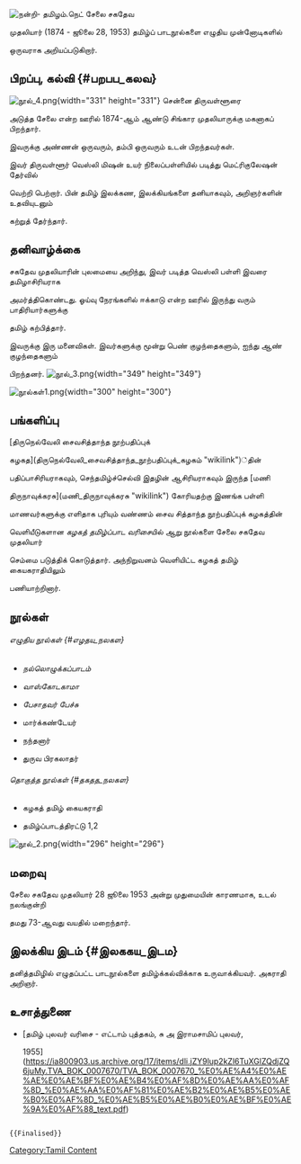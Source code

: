 ![நன்றி- தமிழம்.நெட்](சேலை_சகதேவ_முதலியார்.png "நன்றி- தமிழம்.நெட்") சேலை சகதேவ
முதலியார் (1874 - ஜூலை 28, 1953) தமிழ்ப் பாடநூல்களை எழுதிய முன்னோடிகளில்
ஒருவராக அறியப்படுகிறார்.

## பிறப்பு, கல்வி {#பறபப_கலவ}

![](நூல்_4.png "நூல்_4.png"){width="331" height="331"} சென்னை திருவள்ளூரை
அடுத்த சேலை என்ற ஊரில் 1874-ஆம் ஆண்டு சிங்கார முதலியாருக்கு மகனாகப் பிறந்தார்.
இவருக்கு அண்ணன் ஒருவரும், தம்பி ஒருவரும் உடன் பிறந்தவர்கள்.

இவர் திருவள்ளூர் வெஸ்லி மிஷன் உயர் நிலைப்பள்ளியில் படித்து மெட்ரிகுலேஷன் தேர்வில்
வெற்றி பெற்றார். பின் தமிழ் இலக்கண, இலக்கியங்களை தனியாகவும், அறிஞர்களின் உதவியுடனும்
கற்றுத் தேர்ந்தார்.

## தனிவாழ்க்கை

சகதேவ முதலியாரின் புலமையை அறிந்து, இவர் படித்த வெஸ்லி பள்ளி இவரை தமிழாசிரியராக
அமர்த்திகொண்டது. ஓய்வு நேரங்களில் ஈக்காடு என்ற ஊரில் இருந்து வரும் பாதிரியார்களுக்கு
தமிழ் கற்பித்தார்.

இவருக்கு இரு மனைவிகள். இவர்களுக்கு மூன்று பெண் குழந்தைகளும், ஐந்து ஆண் குழந்தைகளும்
பிறந்தனர். ![](நூல்_3.png "நூல்_3.png"){width="349" height="349"}
![](நூல்கள்1.png "நூல்கள்1.png"){width="300" height="300"}

## பங்களிப்பு

[திருநெல்வேலி சைவசித்தாந்த நூற்பதிப்புக்
கழகத](திருநெல்வேலி_சைவசித்தாந்த_நூற்பதிப்புக்_கழகம் "wikilink")்தின்
பதிப்பாசிரியராகவும், செந்தமிழ்ச்செல்வி இதழின் ஆசிரியராகவும் இருந்த [மணி
திருநாவுக்கரசு](மணி_திருநாவுக்கரசு "wikilink") கோரியதற்கு இணங்க பள்ளி
மாணவர்களுக்கு எளிதாக புரியும் வண்ணம் சைவ சித்தாந்த நூற்பதிப்புக் கழகத்தின்
வெளியீடுகளான *கழகத் தமிழ்ப்பாட வரிசை*யில் ஆறு நூல்களை சேலை சகதேவ முதலியார்
செம்மை படுத்திக் கொடுத்தார். அந்நிறுவனம் வெளியிட்ட கழகத் தமிழ் கையகராதியிலும்
பணியாற்றினார்.

## நூல்கள்

###### *எழுதிய நூல்கள்* {#எழதய_நலகள}

-   *நல்லொழுக்கப்பாடம்*
-   *வாஸ்கோடகாமா*
-   *பேசாதவர் பேச்சு*
-   மார்க்கண்டேயர்
-   நந்தனார்
-   துருவ பிரகலாதர்

###### தொகுத்த நூல்கள் {#தகதத_நலகள}

-   கழகத் தமிழ் கையகராதி
-   தமிழ்ப்பாடத்திரட்டு 1,2

![](நூல்_2.png "நூல்_2.png"){width="296" height="296"}

## மறைவு

சேலை சகதேவ முதலியார் 28 ஜூலை 1953 அன்று முதுமையின் காரணமாக, உடல் நலங்குன்றி
தமது 73-ஆவது வயதில் மறைந்தார்.

## இலக்கிய இடம் {#இலககய_இடம}

தனித்தமிழில் எழுதப்பட்ட பாடநூல்களை தமிழ்க்கல்விக்காக உருவாக்கியவர். அகராதி அறிஞர்.

## உசாத்துணை

-   [தமிழ் புலவர் வரிசை - எட்டாம் புத்தகம், சு அ இராமசாமிப் புலவர்,
    1955](https://ia800903.us.archive.org/17/items/dli.jZY9lup2kZl6TuXGlZQdjZQ6juMy.TVA_BOK_0007670/TVA_BOK_0007670_%E0%AE%A4%E0%AE%AE%E0%AE%BF%E0%AE%B4%E0%AF%8D%E0%AE%AA%E0%AF%8D_%E0%AE%AA%E0%AF%81%E0%AE%B2%E0%AE%B5%E0%AE%B0%E0%AF%8D_%E0%AE%B5%E0%AE%B0%E0%AE%BF%E0%AE%9A%E0%AF%88_text.pdf)

```{=mediawiki}
{{Finalised}}
```
[Category:Tamil Content](Category:Tamil_Content "wikilink")
